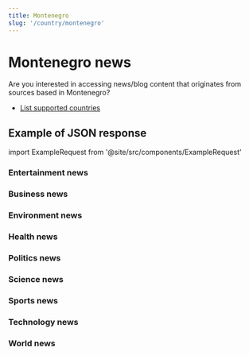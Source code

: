 ```yaml
---
title: Montenegro
slug: '/country/montenegro'
---
```


# Montenegro news

Are you interested in accessing news/blog content that originates from sources based in Montenegro?

- [List supported countries](/get-articles/countries)

## Example of JSON response

import ExampleRequest from '@site/src/components/ExampleRequest'

### Entertainment news
<ExampleRequest url="https://api.apitube.io/v1/news/articles?limit=2&category=news/Arts_and_Entertainment&country=me"></ExampleRequest>

### Business news
<ExampleRequest url="https://api.apitube.io/v1/news/articles?limit=2&category=news/Business&country=me"></ExampleRequest>

### Environment news
<ExampleRequest url="https://api.apitube.io/v1/news/articles?limit=2&category=news/Environment&country=me"></ExampleRequest>

### Health news
<ExampleRequest url="https://api.apitube.io/v1/news/articles?limit=2&category=news/Health&country=me"></ExampleRequest>

### Politics news
<ExampleRequest url="https://api.apitube.io/v1/news/articles?limit=2&category=news/Politics&country=me"></ExampleRequest>

### Science news
<ExampleRequest url="https://api.apitube.io/v1/news/articles?limit=2&category=news/Science&country=me"></ExampleRequest>

### Sports news
<ExampleRequest url="https://api.apitube.io/v1/news/articles?limit=2&category=news/Sports&country=me"></ExampleRequest>

### Technology news
<ExampleRequest url="https://api.apitube.io/v1/news/articles?limit=2&category=news/Technology&country=me"></ExampleRequest>

### World news
<ExampleRequest url="https://api.apitube.io/v1/news/articles?limit=2&category=news/World&country=me"></ExampleRequest>
